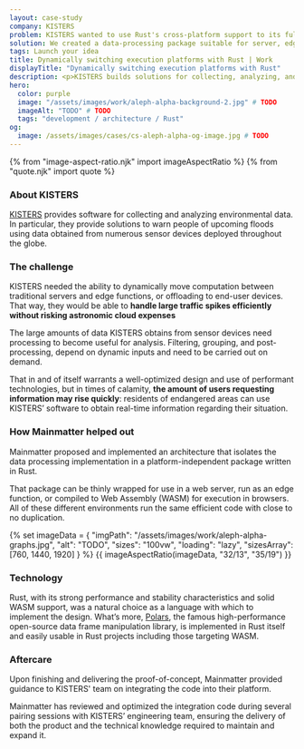 ```yaml
---
layout: case-study
company: KISTERS
problem: KISTERS wanted to use Rust's cross-platform support to its full potential.
solution: We created a data-processing package suitable for server, edge, and WASM.
tags: Launch your idea
title: Dynamically switching execution platforms with Rust | Work
displayTitle: "Dynamically switching execution platforms with Rust"
description: <p>KISTERS builds solutions for collecting, analyzing, and providing information based on environmental data. The HydroMet division provides software that helps warn people of upcoming floods using data obtained from numerous sensor devices deployed across the globe.</p>
hero:
  color: purple
  image: "/assets/images/work/aleph-alpha-background-2.jpg" # TODO
  imageAlt: "TODO" # TODO
  tags: "development / architecture / Rust"
og:
  image: /assets/images/cases/cs-aleph-alpha-og-image.jpg # TODO
---
```


{% from "image-aspect-ratio.njk" import imageAspectRatio %} {% from "quote.njk" import quote %}

<div class="case-study__section">
  <h3 class="case-study__heading">About KISTERS</h3>
  <div class="case-study__text">
    <p><a href="http://kisters.eu/">KISTERS</a> provides software for collecting and analyzing environmental data.<br>
      In particular, they provide solutions to warn people of upcoming floods using data obtained from numerous sensor devices deployed throughout the globe.</p>
  </div>
</div>

<div class="case-study__section">
  <h3 class="case-study__heading">The challenge</h3>
    <div class="case-study__text">
      <p>KISTERS needed the ability to dynamically move computation between traditional servers and edge functions, or offloading to end-user devices. That way, they would be able to <strong>handle large traffic spikes efficiently without risking astronomic cloud expenses</strong></p>
      <p>The large amounts of data KISTERS obtains from sensor devices need processing to become useful for analysis. Filtering, grouping, and post-processing, depend on dynamic inputs and need to be carried out on demand.</p>
      <p>That in and of itself warrants a well-optimized design and use of performant technologies, but in times of calamity, <strong>the amount of users requesting information may rise quickly</strong>: residents of endangered areas can use KISTERS’ software to obtain real-time information regarding their situation.</p>
    </div>
</div>

<div class="case-study__section">
  <h3 class="case-study__heading">How Mainmatter helped out</h3>
    <div class="case-study__text">
        <p>Mainmatter proposed and implemented an architecture that isolates the data processing implementation in a platform-independent package written in Rust.<p>
        <p>That package can be thinly wrapped for use in a web server, run as an edge function, or compiled to Web Assembly (WASM) for execution in browsers. All of these different environments run the same efficient code with close to no duplication.</p>
    </div>
</div>

<section class="mt-5">
        <!-- TODO add image for KISTERS -->
        {% set imageData = {
          "imgPath": "/assets/images/work/aleph-alpha-graphs.jpg",
          "alt": "TODO",
          "sizes": "100vw",
          "loading": "lazy",
          "sizesArray": [760, 1440, 1920]
        } %}
        {{ imageAspectRatio(imageData, "32/13", "35/19") }}
</section>

<div class="case-study__section">
  <h3 class="case-study__heading">Technology</h3>
    <div class="case-study__text">
      <p></p>
      <p>Rust, with its strong performance and stability characteristics and solid WASM support, was a natural choice as a language with which to implement the design. What’s more, <a href="https://pola.rs/">Polars</a>, the famous high-performance open-source data frame manipulation library, is implemented in Rust itself and easily usable in Rust projects including those targeting WASM.</p>
    </div>
</div>

<div class="case-study__section">
  <h3 class="case-study__heading">Aftercare</h3>
    <div class="case-study__text">
      <p>Upon finishing and delivering the proof-of-concept, Mainmatter provided guidance to KISTERS' team on integrating the code into their platform.</p>
      <p>Mainmatter has reviewed and optimized the integration code during several pairing sessions with KISTERS’ engineering team, ensuring the delivery of both the product and the technical knowledge required to maintain and expand it.</p>
    </div>  
</div>
